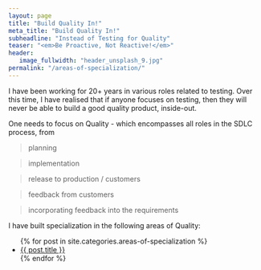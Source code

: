 ```yaml
---
layout: page
title: "Build Quality In!"
meta_title: "Build Quality In!"
subheadline: "Instead of Testing for Quality"
teaser: "<em>Be Proactive, Not Reactive!</em>"
header:
   image_fullwidth: "header_unsplash_9.jpg"
permalink: "/areas-of-specialization/"
---
```


I have been working for 20+ years in various roles related to testing. Over this time, I have realised that if anyone focuses on testing, then they will never be able to build a good quality product, inside-out. 

One needs to focus on Quality - which encompasses all roles in the SDLC process, from 
> planning 

> implementation

> release to production / customers

> feedback from customers

> incorporating feedback into the requirements

I have built specialization in the following areas of Quality:

<ul>
    {% for post in site.categories.areas-of-specialization %}
    <li><a href="{{ site.url }}{{ site.baseurl }}{{ post.url }}">{{ post.title }}</a></li>
    {% endfor %}
</ul>